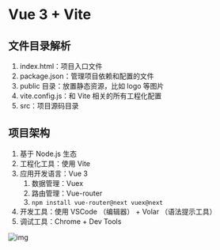 # Vue 3 + Vite

## 文件目录解析

1. index.html：项目入口文件
2. package.json：管理项目依赖和配置的文件
3. public 目录：放置静态资源，比如 logo 等图片
4. vite.config.js：和 Vite 相关的所有工程化配置
5. src：项目源码目录

## 项目架构

1. 基于 Node.js 生态
2. 工程化工具：使用 Vite
3. 应用开发语言：Vue 3
   1. 数据管理：Vuex
   2. 路由管理：Vue-router
   3. `npm install vue-router@next vuex@next`
4. 开发工具：使用 VSCode （编辑器） + Volar （语法提示工具）
5. 调试工具：Chrome + Dev Tools

![img](https://static001.geekbang.org/resource/image/97/eb/973ea8e35c177d252e4180c5bbfcc6eb.jpg?wh=1418x819)

